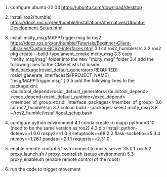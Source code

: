 1. configure ubuntu-22.04 
https://ubuntu.com/download/desktop

2. install ros2(humble) 
https://docs.ros.org/en/humble/Installation/Alternatives/Ubuntu-Development-Setup.html

3. install mcity_msg/MAPPTrigger.msg to ros2
https://docs.ros.org/en/humble/Tutorials/Beginner-Client-Libraries/Custom-ROS2-Interfaces.html
3.1 cd ros2_humble/src
3.2 ros2 pkg create --build-type ament_cmake mcity_msg
3.3 copy "mcity_msg/msg" folder into the new "mcity_msg" folder
3.4 add the following lines to the CMakeLists.txt inside:
find_package(rosidl_default_generators REQUIRED)
rosidl_generate_interfaces(${PROJECT_NAME}
  "msg/MAPPTrigger.msg"
)
3.5 add the following lines to the package.xml:
<buildtool_depend>rosidl_default_generators</buildtool_depend>
<exec_depend>rosidl_default_runtime</exec_depend>
<member_of_group>rosidl_interface_packages</member_of_group>
3.6 cd ros2_humble/src
3.7 colcon build --packages-select mcity_msg
3.8 . ~/ros2_humble/install/local_setup.bash

4. configure python environment
4.1 conda create -n mapp python=3.10 (need to be the same version as ros2)
4.2 pip install:
python-dotenv==1.0.0
rospy2==1.0.3
setuptools==68.2.2
flask-socketio==5.3.4
numpy==1.26.1
pandas==2.1.1
requests==2.31.0

5. enable remote control
5.1 ssh connect to mcity server 35.0.1.xxx
5.2 proxy_launch.sh / proxy_control.sh (setup environment)
5.3 proxy_enable.sh (enable remote control of the robot)

6. run the code to trigger movement